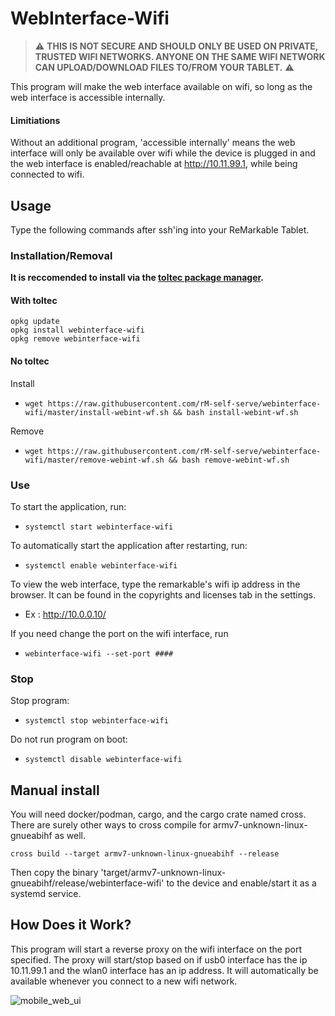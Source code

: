 # WebInterface-Wifi

> :warning: **THIS IS NOT SECURE AND SHOULD ONLY BE USED ON PRIVATE, TRUSTED WIFI NETWORKS. ANYONE ON THE SAME WIFI NETWORK CAN UPLOAD/DOWNLOAD FILES TO/FROM YOUR TABLET.** :warning:

This program will make the web interface available on wifi, so long as the web interface is accessible internally.

#### Limitiations 

Without an additional program, 'accessible internally' means the web interface will only be available over wifi while the device is plugged in and the web interface is enabled/reachable at http://10.11.99.1, while being connected to wifi.

## Usage

Type the following commands after ssh'ing into your ReMarkable Tablet.

### Installation/Removal

**It is reccomended to install via the [toltec package manager](https://toltec-dev.org/).** 

#### With toltec

```
opkg update
opkg install webinterface-wifi
opkg remove webinterface-wifi
```

#### No toltec

Install

- `wget https://raw.githubusercontent.com/rM-self-serve/webinterface-wifi/master/install-webint-wf.sh && bash install-webint-wf.sh`

Remove

- `wget https://raw.githubusercontent.com/rM-self-serve/webinterface-wifi/master/remove-webint-wf.sh && bash remove-webint-wf.sh`

### Use

To start the application, run:

- `systemctl start webinterface-wifi`

To automatically start the application after restarting, run:

- `systemctl enable webinterface-wifi`

To view the web interface, type the remarkable's wifi ip address in the browser. It can be found in the copyrights and licenses tab in the settings.

- Ex : http://10.0.0.10/ 

If you need change the port on the wifi interface, run 

- `webinterface-wifi --set-port ####`

### Stop

Stop program:

- `systemctl stop webinterface-wifi`

Do not run program on boot: 

- `systemctl disable webinterface-wifi`

## Manual install

You will need docker/podman, cargo, and the cargo crate named cross. There are surely other ways to cross compile for armv7-unknown-linux-gnueabihf as well.

`cross build --target armv7-unknown-linux-gnueabihf --release`

Then copy the binary 'target/armv7-unknown-linux-gnueabihf/release/webinterface-wifi' to the device and enable/start it as a systemd service.

## How Does it Work?

This program will start a reverse proxy on the wifi interface on the port specified. The proxy will start/stop based on if usb0 interface has the ip 10.11.99.1 and the wlan0 interface has an ip address. It will automatically be available whenever you connect to a new wifi network. 

![mobile_web_ui](https://user-images.githubusercontent.com/122753594/213054617-a4f68efe-08a5-4c45-a866-6103e3e144fd.jpg)

